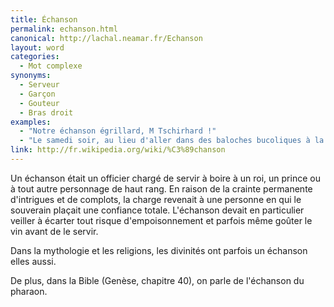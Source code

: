 ```yaml
---
title: Échanson
permalink: echanson.html
canonical: http://lachal.neamar.fr/Echanson
layout: word
categories:
  - Mot complexe
synonyms:
  - Serveur
  - Garçon
  - Gouteur
  - Bras droit
examples:
  - "Notre échanson égrillard, M Tschirhard !"
  - "Le samedi soir, au lieu d'aller dans des baloches bucoliques à la rencontre d'échansons égrillards."
link: http://fr.wikipedia.org/wiki/%C3%89chanson
---
```


Un échanson était un officier chargé de servir à boire à un roi, un prince ou à tout autre personnage de haut rang. En raison de la crainte permanente d'intrigues et de complots, la charge revenait à une personne en qui le souverain plaçait une confiance totale. L'échanson devait en particulier veiller à écarter tout risque d'empoisonnement et parfois même goûter le vin avant de le servir.

Dans la mythologie et les religions, les divinités ont parfois un échanson elles aussi.

De plus, dans la Bible (Genèse, chapitre 40), on parle de l'échanson du pharaon.

